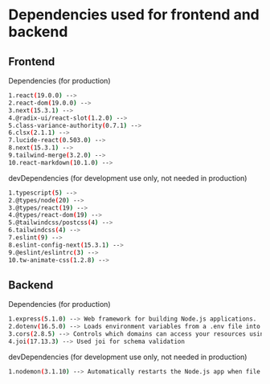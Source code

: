 # Dependencies used for frontend and backend
## Frontend
Dependencies (for production)
```bash
1.react(19.0.0) --> 
2.react-dom(19.0.0) -->
3.next(15.3.1) -->
4.@radix-ui/react-slot(1.2.0) -->
5.class-variance-authority(0.7.1) -->
6.clsx(2.1.1) -->
7.lucide-react(0.503.0) -->
8.next(15.3.1) -->
9.tailwind-merge(3.2.0) -->
10.react-markdown(10.1.0) -->
```
devDependencies (for development use only, not needed in production)
```bash
1.typescript(5) -->
2.@types/node(20) -->
3.@types/react(19) -->
4.@types/react-dom(19) -->
5.@tailwindcss/postcss(4) -->
6.tailwindcss(4) -->
7.eslint(9) -->
8.eslint-config-next(15.3.1) -->
9.@eslint/eslintrc(3) -->
10.tw-animate-css(1.2.8) -->
```
## Backend
Dependencies (for production)
```bash
1.express(5.1.0) --> Web framework for building Node.js applications.
2.dotenv(16.5.0) --> Loads environment variables from a .env file into process.env.
3.cors(2.8.5) --> Controls which domains can access your resources using CORS.
4.joi(17.13.3) --> Used joi for schema validation
```
devDependencies (for development use only, not needed in production)
```bash
1.nodemon(3.1.10) --> Automatically restarts the Node.js app when file changes are detected.
```


